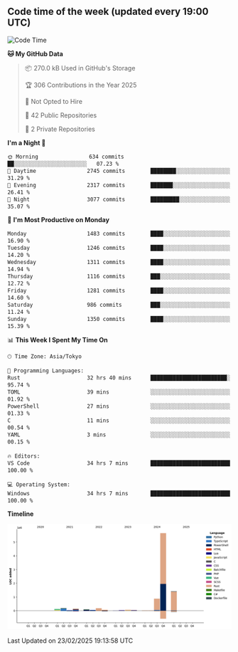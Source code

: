## Code time of the week (updated every 19:00 UTC)

<!--START_SECTION:waka-->
![Code Time](http://img.shields.io/badge/Code%20Time-4%2C331%20hrs%2029%20mins-blue)

**🐱 My GitHub Data** 

> 📦 270.0 kB Used in GitHub's Storage 
 > 
> 🏆 306 Contributions in the Year 2025
 > 
> 🚫 Not Opted to Hire
 > 
> 📜 42 Public Repositories 
 > 
> 🔑 2 Private Repositories 
 > 
**I'm a Night 🦉** 

```text
🌞 Morning                634 commits         ██░░░░░░░░░░░░░░░░░░░░░░░   07.23 % 
🌆 Daytime                2745 commits        ████████░░░░░░░░░░░░░░░░░   31.29 % 
🌃 Evening                2317 commits        ███████░░░░░░░░░░░░░░░░░░   26.41 % 
🌙 Night                  3077 commits        █████████░░░░░░░░░░░░░░░░   35.07 % 
```
📅 **I'm Most Productive on Monday** 

```text
Monday                   1483 commits        ████░░░░░░░░░░░░░░░░░░░░░   16.90 % 
Tuesday                  1246 commits        ████░░░░░░░░░░░░░░░░░░░░░   14.20 % 
Wednesday                1311 commits        ████░░░░░░░░░░░░░░░░░░░░░   14.94 % 
Thursday                 1116 commits        ███░░░░░░░░░░░░░░░░░░░░░░   12.72 % 
Friday                   1281 commits        ████░░░░░░░░░░░░░░░░░░░░░   14.60 % 
Saturday                 986 commits         ███░░░░░░░░░░░░░░░░░░░░░░   11.24 % 
Sunday                   1350 commits        ████░░░░░░░░░░░░░░░░░░░░░   15.39 % 
```


📊 **This Week I Spent My Time On** 

```text
🕑︎ Time Zone: Asia/Tokyo

💬 Programming Languages: 
Rust                     32 hrs 40 mins      ████████████████████████░   95.74 % 
TOML                     39 mins             ░░░░░░░░░░░░░░░░░░░░░░░░░   01.92 % 
PowerShell               27 mins             ░░░░░░░░░░░░░░░░░░░░░░░░░   01.33 % 
C                        11 mins             ░░░░░░░░░░░░░░░░░░░░░░░░░   00.54 % 
YAML                     3 mins              ░░░░░░░░░░░░░░░░░░░░░░░░░   00.15 % 

🔥 Editors: 
VS Code                  34 hrs 7 mins       █████████████████████████   100.00 % 

💻 Operating System: 
Windows                  34 hrs 7 mins       █████████████████████████   100.00 % 
```

**Timeline**

![Lines of Code chart](https://raw.githubusercontent.com/SARDONYX-sard/SARDONYX-sard/main/assets/bar_graph.png)


 Last Updated on 23/02/2025 19:13:58 UTC
<!--END_SECTION:waka-->